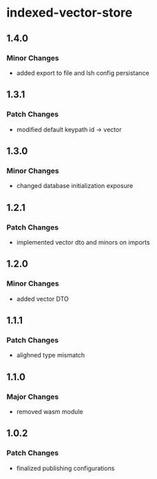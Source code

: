 # indexed-vector-store

## 1.4.0

### Minor Changes

-   added export to file and lsh config persistance

## 1.3.1

### Patch Changes

-   modified default keypath id -> vector

## 1.3.0

### Minor Changes

-   changed database initialization exposure

## 1.2.1

### Patch Changes

-   implemented vector dto and minors on imports

## 1.2.0

### Minor Changes

-   added vector DTO

## 1.1.1

### Patch Changes

-   alighned type mismatch

## 1.1.0

### Major Changes

-   removed wasm module

## 1.0.2

### Patch Changes

-   finalized publishing configurations
